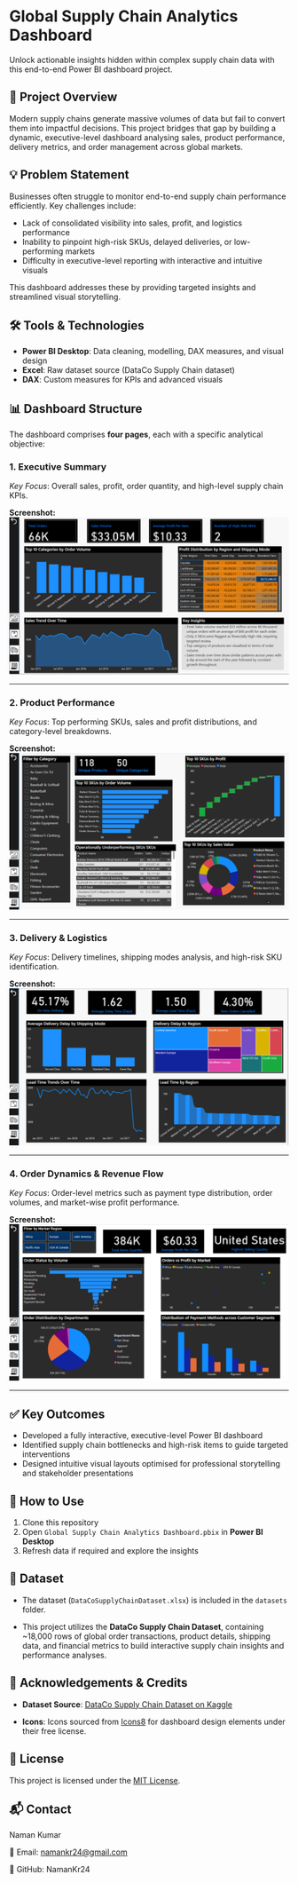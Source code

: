 # Global Supply Chain Analytics Dashboard

Unlock actionable insights hidden within complex supply chain data with this end-to-end Power BI dashboard project.


## 📌 Project Overview

Modern supply chains generate massive volumes of data but fail to convert them into impactful decisions. This project bridges that gap by building a dynamic, executive-level dashboard analysing sales, product performance, delivery metrics, and order management across global markets.


## 💡 Problem Statement

Businesses often struggle to monitor end-to-end supply chain performance efficiently. Key challenges include:

- Lack of consolidated visibility into sales, profit, and logistics performance  
- Inability to pinpoint high-risk SKUs, delayed deliveries, or low-performing markets  
- Difficulty in executive-level reporting with interactive and intuitive visuals

This dashboard addresses these by providing targeted insights and streamlined visual storytelling.


## 🛠️ Tools & Technologies

- **Power BI Desktop**: Data cleaning, modelling, DAX measures, and visual design  
- **Excel**: Raw dataset source (DataCo Supply Chain dataset)  
- **DAX**: Custom measures for KPIs and advanced visuals


## 📊 Dashboard Structure

The dashboard comprises **four pages**, each with a specific analytical objective:

### 1. Executive Summary

_Key Focus_: Overall sales, profit, order quantity, and high-level supply chain KPIs.

**Screenshot:**  
![Executive Summary](images/executive_summary.png)

---

### 2. Product Performance

_Key Focus_: Top performing SKUs, sales and profit distributions, and category-level breakdowns.

**Screenshot:**  
![Product Performance](images/product_performance.png)

---

### 3. Delivery & Logistics

_Key Focus_: Delivery timelines, shipping modes analysis, and high-risk SKU identification.

**Screenshot:**  
![Delivery & Logistics](images/delivery_logistics.png)

---

### 4. Order Dynamics & Revenue Flow

_Key Focus_: Order-level metrics such as payment type distribution, order volumes, and market-wise profit performance.

**Screenshot:**  
![Order Management](images/order_revenue.png)

---


## ✅ Key Outcomes

- Developed a fully interactive, executive-level Power BI dashboard  
- Identified supply chain bottlenecks and high-risk items to guide targeted interventions  
- Designed intuitive visual layouts optimised for professional storytelling and stakeholder presentations


## 🚀 How to Use

1. Clone this repository  
2. Open `Global Supply Chain Analytics Dashboard.pbix` in **Power BI Desktop**  
3. Refresh data if required and explore the insights


## 📁 Dataset

- The dataset (`DataCoSupplyChainDataset.xlsx`) is included in the `datasets` folder.

- This project utilizes the **DataCo Supply Chain Dataset**, containing ~18,000 rows of global order transactions, product details, shipping data, and financial metrics to build interactive supply chain insights and performance analyses.


## 🤝 Acknowledgements & Credits

- **Dataset Source**: [DataCo Supply Chain Dataset on Kaggle](https://www.kaggle.com/datasets/shashwatwork/dataco-smart-supply-chain-for-big-data-analysis)
  
- **Icons**: Icons sourced from [Icons8](https://icons8.com/) for dashboard design elements under their free license.


## 📄 License

This project is licensed under the [MIT License](LICENSE).


## 📬 Contact

Naman Kumar

📧 Email: namankr24@gmail.com

🔗 GitHub: NamanKr24
